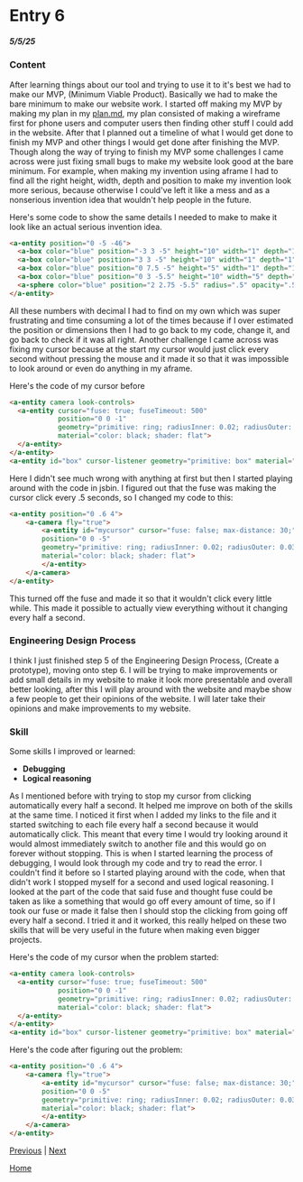# Entry 6
##### 5/5/25

### Content

After learning things about our tool and trying to use it to it's best we had to make our MVP, (Minimum Viable Product). Basically we had to make the bare minimum to make our website work. I started off making my MVP by making my plan in my [plan.md](../prep/plan.md), my plan consisted of making a wireframe first for phone users and computer users then finding other stuff I could add in the website. After that I planned out a timeline of what I would get done to finish my MVP and other things I would get done after finishing the MVP. Though along the way of trying to finish my MVP some challenges I came across were just fixing small bugs to make my website look good at the bare minimum. For example, when making my invention using aframe I had to find all the right height, width, depth and position to make my invention look more serious, because otherwise I could've left it like a mess and as a nonserious invention idea that wouldn't help people in the future.

Here's some code to show the same details I needed to make to make it look like an actual serious invention idea.
``` HTML
<a-entity position="0 -5 -46">
  <a-box color="blue" position="-3 3 -5" height="10" width="1" depth="1" opacity=".5"></a-box>
  <a-box color="blue" position="3 3 -5" height="10" width="1" depth="1" opacity=".5"></a-box>
  <a-box color="blue" position="0 7.5 -5" height="5" width="1" depth="1" opacity=".5" rotation="0 0 90"></a-box>
  <a-box color="blue" position="0 3 -5.5" height="10" width="5" depth=".00001" opacity=".5"></a-box>
  <a-sphere color="blue" position="2 2.75 -5.5" radius=".5" opacity=".5"> </a-sphere>
</a-entity>
```
All these numbers with decimal I had to find on my own which was super frustrating and time consuming a lot of the times because if I over estimated the position or dimensions then I had to go back to my code, change it, and go back to check if it was all right. Another challenge I came across was fixing my cursor because at the start my cursor would just click every second without pressing the mouse and it made it so that it was impossible to look around or even do anything in my aframe.

Here's the code of my cursor before
``` HTML
<a-entity camera look-controls>
  <a-entity cursor="fuse: true; fuseTimeout: 500"
            position="0 0 -1"
            geometry="primitive: ring; radiusInner: 0.02; radiusOuter: 0.03"
            material="color: black; shader: flat">
  </a-entity>
</a-entity>
<a-entity id="box" cursor-listener geometry="primitive: box" material="color: blue"></a-entity>
``` 
Here I didn't see much wrong with anything at first but then I started playing around with the code in jsbin. I figured out that the fuse was making the cursor click every .5 seconds, so I changed my code to this:
``` HTML
<a-entity position="0 .6 4">
    <a-camera fly="true">
        <a-entity id="mycursor" cursor="fuse: false; max-distance: 30;"
        position="0 0 -5"
        geometry="primitive: ring; radiusInner: 0.02; radiusOuter: 0.03"
        material="color: black; shader: flat">
        </a-entity>
    </a-camera>
</a-entity>
```
This turned off the fuse and made it so that it wouldn't click every little while. This made it possible to actually view everything without it changing every half a second.

### Engineering Design Process

I think I just finished step 5 of the Engineering Design Process, (Create a prototype), moving onto step 6. I will be trying to make improvements or add small details in my website to make it look more presentable and overall better looking, after this I will play around with the website and maybe show a few people to get their opinions of the website. I will later take their opinions and make improvements to my website.

### Skill

Some skills I improved or learned:
* **Debugging**
* **Logical reasoning**

As I mentioned before with trying to stop my cursor from clicking automatically every half a second. It helped me improve on both of the skills at the same time. I noticed it first when I added my links to the file and it started switching to each file every half a second because it would automatically click. This meant that every time I would try looking around it would almost immediately switch to another file and this would go on forever without stopping. This is when I started learning the process of debugging, I would look through my code and try to read the error. I couldn't find it before so I started playing around with the code, when that didn't work I stopped myself for a second and used logical reasoning. I looked at the part of the code that said fuse and thought fuse could be taken as like a something that would go off every amount of time, so if I took our fuse or made it false then I should stop the clicking from going off every half a second. I tried it and it worked, this really helped on these two skills that will be very useful in the future when making even bigger projects.

Here's the code of my cursor when the problem started:
``` HTML
<a-entity camera look-controls>
  <a-entity cursor="fuse: true; fuseTimeout: 500"
            position="0 0 -1"
            geometry="primitive: ring; radiusInner: 0.02; radiusOuter: 0.03"
            material="color: black; shader: flat">
  </a-entity>
</a-entity>
<a-entity id="box" cursor-listener geometry="primitive: box" material="color: blue"></a-entity>
``` 
Here's the code after figuring out the problem:
``` HTML
<a-entity position="0 .6 4">
    <a-camera fly="true">
        <a-entity id="mycursor" cursor="fuse: false; max-distance: 30;"
        position="0 0 -5"
        geometry="primitive: ring; radiusInner: 0.02; radiusOuter: 0.03"
        material="color: black; shader: flat">
        </a-entity>
    </a-camera>
</a-entity>
```

[Previous](entry05.md) | [Next](entry07.md)

[Home](../README.md)
